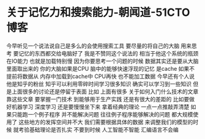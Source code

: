 # 关于记忆力和搜索能力-朝闻道-51CTO博客
今早听见一个说法说自己是多么的会使用搜索工具 要尽量的将自己的大脑 用来思考 要记忆的东西都交给电脑好了
我是不赞同这个说法的
相当于他这个系统的瓶颈在IO能力 也就是加载特别慢 
因为你要思考一个问题的时候 数据其实还是要从大脑里面取出来的
你的大脑如果是CPU 脑中的能够快速浮现的记忆 是cache 如果不提前将数据从 内存中加载到cache中
CPU再快 也不能加工数据
今早还有个人说 他是知乎的粉丝 知乎可以利用零碎时间学习很多知识 
确实可以学习到一些知识 但是上面很多的讨论还是停留于表面 比如 上面有很多 关于如何入门什么技术的文章
靠这些文章 要掌握一门技术 到能够用于生产实践 还是有很大的差距的
比如要做好机器学习 深度学习 还是要慢慢坐下来 拿着经典的理论 一点一点推敲弄清楚 如果只能跑一个例子程序 并不能解决问题 往往例子程序能够解决的问题 都大规模使用了 这些地方的发挥空间并不大
我们需要根据具体的数据 来调整我们的模型的时候 就考验基础理论是否扎实 
不要到时候 人工智能不智能 汇编语言不会编
